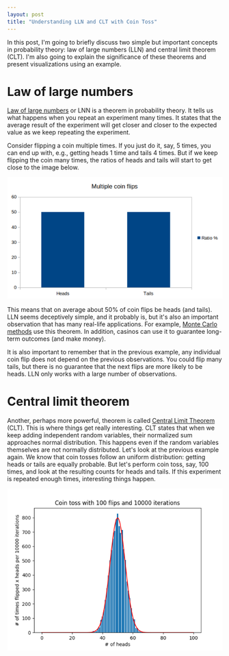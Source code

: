 ```yaml
---
layout: post
title: "Understanding LLN and CLT with Coin Toss"
---
```


In this post, I'm going to briefly discuss two simple but important concepts
in probability theory: law of large numbers (LLN) and central limit theorem
(CLT). I'm also going to explain the significance of these theorems and
present visualizations using an example.

# Law of large numbers

[Law of large numbers][lln] or LNN is a theorem in probability theory. It
tells us what happens when you repeat an experiment many times. It states
that the average result of the experiment will get closer and closer to the
expected value as we keep repeating the experiment.

Consider flipping a coin multiple times. If you just do it, say, 5 times,
you can end up with, e.g., getting heads 1 time and tails 4 times. But if
we keep flipping the coin many times, the ratios of heads and tails will start
to get close to the image below.

![Flips][fig_clt_flips]

This means that on average about 50% of coin flips be heads (and tails).
LLN seems deceptively simple, and it probably is, but it's also an important
observation that has many real-life applications. For example,
[Monte Carlo methods][mcm] use this theorem. In addition, casinos can use it to
guarantee long-term outcomes (and make money).

It is also important to remember that in the previous example, any individual
coin flip does not depend on the previous observations. You could flip many
tails, but there is no guarantee that the next flips are more likely to be
heads. LLN only works with a large number of observations.

# Central limit theorem

Another, perhaps more powerful, theorem is called [Central Limit Theorem][clt] (CLT).
This is where things get really interesting. CLT states that when we keep adding
independent random variables, their normalized sum approaches normal distribution.
This happens even if the random variables themselves are not normally distributed.
Let's look at the previous example again. We know that coin tosses follow an
uniform distribution: getting heads or tails are equally probable. But let's
perform coin toss, say, 100 times, and look at the resulting counts for heads
and tails. If this experiment is repeated enough times, interesting things
happen.

![Example][fig_clt_cointoss]

[fig_clt_flips]: /assets/clt/flips.png
[fig_clt_cointoss]: /assets/clt/ex.png

[lln]: https://en.wikipedia.org/wiki/Law_of_large_numbers
[clt]: https://en.wikipedia.org/wiki/Central_limit_theorem
[mcm]: https://en.wikipedia.org/wiki/Monte_Carlo_method
